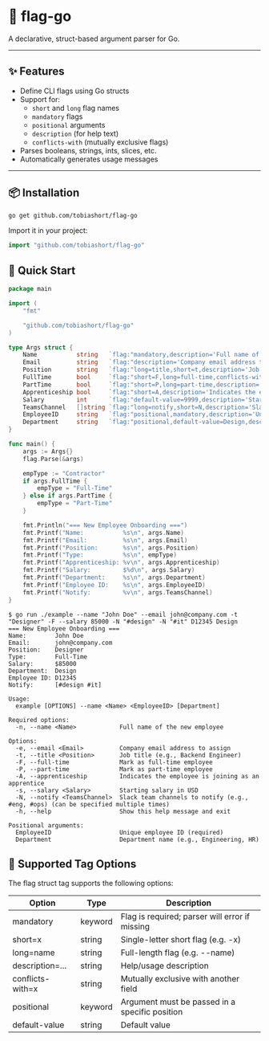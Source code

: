 # 🏴 flag-go

A declarative, struct-based argument parser for Go.

---

## ✨ Features

- Define CLI flags using Go structs
- Support for:
  - `short` and `long` flag names
  - `mandatory` flags
  - `positional` arguments
  - `description` (for help text)
  - `conflicts-with` (mutually exclusive flags)
- Parses booleans, strings, ints, slices, etc.
- Automatically generates usage messages

---

## 📦 Installation

```bash
go get github.com/tobiashort/flag-go
```

Import it in your project:

```go
import "github.com/tobiashort/flag-go"
```

## 🚀 Quick Start

```go
package main

import (
	"fmt"

	"github.com/tobiashort/flag-go"
)

type Args struct {
	Name           string   `flag:"mandatory,description='Full name of the new employee'"`
	Email          string   `flag:"description='Company email address to assign'"`
	Position       string   `flag:"long=title,short=t,description='Job title (e.g., Backend Engineer)'"`
	FullTime       bool     `flag:"short=F,long=full-time,conflicts-with=PartTime,description='Mark as full-time employee'"`
	PartTime       bool     `flag:"short=P,long=part-time,description='Mark as part-time employee'"`
	Apprenticeship bool     `flag:"short=A,description='Indicates the employee is joining as an apprentice'"`
	Salary         int      `flag:"default-value=9999,description='Starting salary in USD'"`
	TeamsChannel   []string `flag:"long=notify,short=N,description='Slack team channels to notify (e.g., #eng, #ops)'"`
	EmployeeID     string   `flag:"positional,mandatory,description='Unique employee ID'"`
	Department     string   `flag:"positional,default-value=Design,description='Department name (e.g., Engineering, HR)'"`
}

func main() {
	args := Args{}
	flag.Parse(&args)

	empType := "Contractor"
	if args.FullTime {
		empType = "Full-Time"
	} else if args.PartTime {
		empType = "Part-Time"
	}

	fmt.Println("=== New Employee Onboarding ===")
	fmt.Printf("Name:           %s\n", args.Name)
	fmt.Printf("Email:          %s\n", args.Email)
	fmt.Printf("Position:       %s\n", args.Position)
	fmt.Printf("Type:           %s\n", empType)
	fmt.Printf("Apprenticeship: %v\n", args.Apprenticeship)
	fmt.Printf("Salary:         $%d\n", args.Salary)
	fmt.Printf("Department:     %s\n", args.Department)
	fmt.Printf("Employee ID:    %s\n", args.EmployeeID)
	fmt.Printf("Notify:         %v\n", args.TeamsChannel)
}
```

```shell
$ go run ./example --name "John Doe" --email john@company.com -t "Designer" -F --salary 85000 -N "#design" -N "#it" D12345 Design
=== New Employee Onboarding ===
Name:        John Doe
Email:       john@company.com
Position:    Designer
Type:        Full-Time
Salary:      $85000
Department:  Design
Employee ID: D12345
Notify:      [#design #it]
```

```shell
Usage:
  example [OPTIONS] --name <Name> <EmployeeID> [Department]

Required options:
  -n, --name <Name>            Full name of the new employee

Options:
  -e, --email <Email>          Company email address to assign
  -t, --title <Position>       Job title (e.g., Backend Engineer)
  -F, --full-time              Mark as full-time employee
  -P, --part-time              Mark as part-time employee
  -A, --apprenticeship         Indicates the employee is joining as an apprentice
  -s, --salary <Salary>        Starting salary in USD
  -N, --notify <TeamsChannel>  Slack team channels to notify (e.g., #eng, #ops) (can be specified multiple times)
  -h, --help                   Show this help message and exit

Positional arguments:
  EmployeeID                   Unique employee ID (required)
  Department                   Department name (e.g., Engineering, HR)
```

## 🧠 Supported Tag Options

The flag struct tag supports the following options:

|Option          |Type   |Description                                   |
|----------------|-------|----------------------------------------------|
|mandatory       |keyword|Flag is required; parser will error if missing|
|short=x         |string |Single-letter short flag (e.g. -x)            |
|long=name       |string |Full-length flag (e.g. --name)                |
|description=... |string |Help/usage description                        |
|conflicts-with=x|string |Mutually exclusive with another field         |
|positional      |keyword|Argument must be passed in a specific position|
|default-value   |string |Default value                                 |

